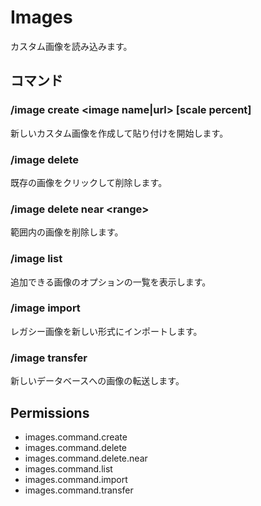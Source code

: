 # Images

カスタム画像を読み込みます。

## コマンド

### /image create <image name|url\> [scale percent]

新しいカスタム画像を作成して貼り付けを開始します。

### /image delete

既存の画像をクリックして削除します。

### /image delete near <range\>

範囲内の画像を削除します。

### /image list

追加できる画像のオプションの一覧を表示します。

### /image import

レガシー画像を新しい形式にインポートします。

### /image transfer

新しいデータベースへの画像の転送します。

## Permissions

- images.command.create
- images.command.delete
- images.command.delete.near
- images.command.list
- images.command.import
- images.command.transfer
